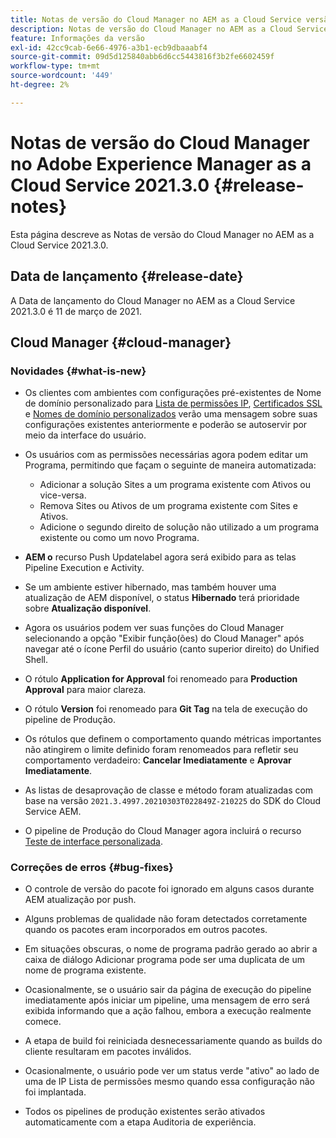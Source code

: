 ```yaml
---
title: Notas de versão do Cloud Manager no AEM as a Cloud Service versão 2021.3.0
description: Notas de versão do Cloud Manager no AEM as a Cloud Service versão 2021.3.0
feature: Informações da versão
exl-id: 42cc9cab-6e66-4976-a3b1-ecb9dbaaabf4
source-git-commit: 09d5d125840abb6d6cc5443816f3b2fe6602459f
workflow-type: tm+mt
source-wordcount: '449'
ht-degree: 2%

---
```


# Notas de versão do Cloud Manager no Adobe Experience Manager as a Cloud Service 2021.3.0 {#release-notes}

Esta página descreve as Notas de versão do Cloud Manager no AEM as a Cloud Service 2021.3.0.

## Data de lançamento {#release-date}

A Data de lançamento do Cloud Manager no AEM as a Cloud Service 2021.3.0 é 11 de março de 2021.

## Cloud Manager {#cloud-manager}

### Novidades {#what-is-new}

* Os clientes com ambientes com configurações pré-existentes de Nome de domínio personalizado para [Lista de permissões IP](/help/implementing/cloud-manager/ip-allow-lists/check-ip-allow-list-status.md#pre-existing-cdn), [Certificados SSL](/help/implementing/cloud-manager/managing-ssl-certifications/check-status-ssl-certificate.md#pre-existing-cdn) e [Nomes de domínio personalizados](/help/implementing/cloud-manager/custom-domain-names/check-domain-name-status.md#pre-existing-cdn) verão uma mensagem sobre suas configurações existentes anteriormente e poderão se autoservir por meio da interface do usuário.

* Os usuários com as permissões necessárias agora podem editar um Programa, permitindo que façam o seguinte de maneira automatizada:
   * Adicionar a solução Sites a um programa existente com Ativos ou vice-versa.
   * Remova Sites ou Ativos de um programa existente com Sites e Ativos.
   * Adicione o segundo direito de solução não utilizado a um programa existente ou como um novo Programa.

* **AEM o** recurso Push Updatelabel agora será exibido para as telas Pipeline Execution e Activity.

* Se um ambiente estiver hibernado, mas também houver uma atualização de AEM disponível, o status **Hibernado** terá prioridade sobre **Atualização disponível**.

* Agora os usuários podem ver suas funções do Cloud Manager selecionando a opção &quot;Exibir função(ões) do Cloud Manager&quot; após navegar até o ícone Perfil do usuário (canto superior direito) do Unified Shell.

* O rótulo **Application for Approval** foi renomeado para **Production Approval** para maior clareza.

* O rótulo **Version** foi renomeado para **Git Tag** na tela de execução do pipeline de Produção.

* Os rótulos que definem o comportamento quando métricas importantes não atingirem o limite definido foram renomeados para refletir seu comportamento verdadeiro: **Cancelar Imediatamente** e **Aprovar Imediatamente**.

* As listas de desaprovação de classe e método foram atualizadas com base na versão `2021.3.4997.20210303T022849Z-210225` do SDK do Cloud Service AEM.

* O pipeline de Produção do Cloud Manager agora incluirá o recurso [Teste de interface personalizada](/help/implementing/cloud-manager/functional-testing.md#custom-ui-testing).

### Correções de erros  {#bug-fixes}

* O controle de versão do pacote foi ignorado em alguns casos durante AEM atualização por push.

* Alguns problemas de qualidade não foram detectados corretamente quando os pacotes eram incorporados em outros pacotes.

* Em situações obscuras, o nome de programa padrão gerado ao abrir a caixa de diálogo Adicionar programa pode ser uma duplicata de um nome de programa existente.

* Ocasionalmente, se o usuário sair da página de execução do pipeline imediatamente após iniciar um pipeline, uma mensagem de erro será exibida informando que a ação falhou, embora a execução realmente comece.

* A etapa de build foi reiniciada desnecessariamente quando as builds do cliente resultaram em pacotes inválidos.

* Ocasionalmente, o usuário pode ver um status verde &quot;ativo&quot; ao lado de uma  de IP Lista de permissões mesmo quando essa configuração não foi implantada.

* Todos os pipelines de produção existentes serão ativados automaticamente com a etapa Auditoria de experiência.
